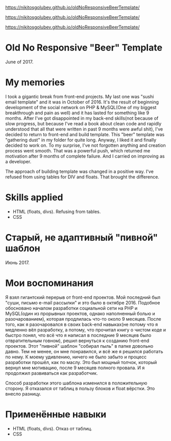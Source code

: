 https://nikitosgolubev.github.io/oldNoResponsiveBeerTemplate/

https://nikitosgolubev.github.io/oldNoResponsiveBeerTemplate/

https://nikitosgolubev.github.io/oldNoResponsiveBeerTemplate/

# Old No Responsive "Beer" Template
June of 2017.

# My memories
I took a gigantic break from front-end projects. My last one was "sushi email template" and it was in October of 2016. It's the result  of beginning development of the social network on PHP & MySQL(One of my biggest breakthrough and pain as well) and it has lasted for something like 9 months. After I've got disappointed in my back-end skills(not because of slow progress, but because I've read a book about clean code and rapidly understood that all that were written in past 9 months were awful shit), I've decided to return to front-end and build template. This "beer" template was "gathering dust" in my folder for quite long. Anyway, I liked it and finally decided to work on. To my surprise, I've not forgotten anything and creation process went smooth. That was a powerful push, which returned me motivation after 9 months of complete failure. And I carried on improving as a developer.

The approach of building template was changed in a positive way. I've refused from using tables for DIV and floats. That brought the difference.

# Skills applied
- HTML (floats, divs). Refusing from tables.
- CSS

# Старый, не адаптивный "пивной" шаблон
Июнь 2017.

# Мои воспоминания
Я взял гигантский перерыв от front-end проектов. Мой последний был "суши, письмо e-mail рассылки" и это было в октябре 2016. Подобное обосновано началом разработки социальной сети на PHP и MySQL(один из прорывных проектов, однако наполненный болью и разочарованием), которая продлилась что-то около 9 месяцев. После того, как я разочаровался в своих back-end навыках(не потому что я медленно вёл разработку, а потому, что прочитал книгу о чистом коде и быстро понял, что всё что я написал в последние 9 месяцев было отвратительным говном), решил вернуться к созданию front-end проектов. Этот "пивной" шаблон "собирал пыль" в папке довольно давно. Тем не менее, он мне понравился, и всё же я решился работать по нему. К моему удивлению, ничего не было забыто и процесс разработки прошёл, как по маслу. Это был мощный толчок, который вернул мне мотивацию, после 9 месяцев полного провала. И я продолжил развиваться как разработчик.

Способ разработки этого шаблона изменился в положительную сторону. Я отказался от таблиц в пользу блоков и float вёрстки. Это внесло разницу.

# Применённые навыки
- HTML (floats, divs). Отказ от таблиц.
- CSS
